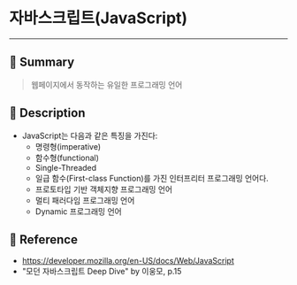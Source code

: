 # 자바스크립트(JavaScript)
---
## 📌 Summary
> 웹페이지에서 동작하는 유일한 프로그래밍 언어
## 📌 Description
- JavaScript는 다음과 같은 특징을 가진다:
	- 명령형(imperative)
	- 함수형(functional)
	- Single-Threaded
	- 일급 함수(First-class Function)를 가진 인터프리터 프로그래밍 언어다.
	- 프로토타입 기반 객체지향 프로그래밍 언어
	- 멀티 패러다임 프로그래밍 언어
	- Dynamic 프로그래밍 언어
## 📌 Reference
- https://developer.mozilla.org/en-US/docs/Web/JavaScript
- "모던 자바스크립트 Deep Dive" by 이웅모, p.15